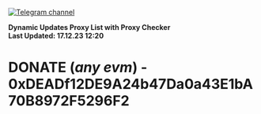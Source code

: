 [![Telegram channel](https://img.shields.io/endpoint?url=https://runkit.io/damiankrawczyk/telegram-badge/branches/master?url=https://t.me/n4z4v0d)](https://t.me/n4z4v0d) 

**Dynamic Updates Proxy List with Proxy Checker**  
**Last Updated: 17.12.23 12:20**

# DONATE (_any evm_) - 0xDEADf12DE9A24b47Da0a43E1bA70B8972F5296F2
